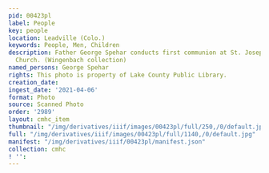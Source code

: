 ```yaml
---
pid: 00423pl
label: People
key: people
location: Leadville (Colo.)
keywords: People, Men, Children
description: Father George Spehar conducts first communion at St. Joseph's Catholic
  Church. (Wingenbach collection)
named_persons: George Spehar
rights: This photo is property of Lake County Public Library.
creation_date: 
ingest_date: '2021-04-06'
format: Photo
source: Scanned Photo
order: '2989'
layout: cmhc_item
thumbnail: "/img/derivatives/iiif/images/00423pl/full/250,/0/default.jpg"
full: "/img/derivatives/iiif/images/00423pl/full/1140,/0/default.jpg"
manifest: "/img/derivatives/iiif/00423pl/manifest.json"
collection: cmhc
! '': 
---
```

